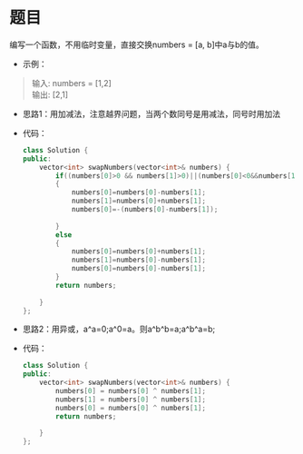 # 题目
编写一个函数，不用临时变量，直接交换numbers = [a, b]中a与b的值。

* 示例：

>输入: numbers = [1,2]<br>
输出: [2,1]


* 思路1：用加减法，注意越界问题，当两个数同号是用减法，同号时用加法


* 代码：
    ```C++
    class Solution {
    public:
        vector<int> swapNumbers(vector<int>& numbers) {
            if((numbers[0]>0 && numbers[1]>0)||(numbers[0]<0&&numbers[1]<0))
            {
                numbers[0]=numbers[0]-numbers[1];
                numbers[1]=numbers[0]+numbers[1];
                numbers[0]=-(numbers[0]-numbers[1]);
                
            }
            else
            {
                numbers[0]=numbers[0]+numbers[1];
                numbers[1]=numbers[0]-numbers[1];
                numbers[0]=numbers[0]-numbers[1];
            }
            return numbers;
            
        }
    };
    ```
* 思路2：用异或，a^a=0;a^0=a。则a^b^b=a;a^b^a=b;
* 代码：
    ```C++
    class Solution {
    public:
        vector<int> swapNumbers(vector<int>& numbers) {
            numbers[0] = numbers[0] ^ numbers[1];
            numbers[1] = numbers[0] ^ numbers[1];
            numbers[0] = numbers[0] ^ numbers[1];
            return numbers;
            
        }
    };
    ```